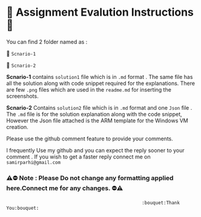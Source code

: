# :pushpin:  Assignment Evalution Instructions :pushpin:


You can find 2 folder named as :

 :file_folder: `Scnario-1` 
 
 :file_folder: `Scnario-2`

**Scnario-1** contains `solution1` file which is in `.md` format . The same file has all the solution along with code snippet required for the explanations. There are few `.png` files which are used in the `readme.md` for inserting the screenshots.

 **Scnario-2** Contains  `solution2` file which is in  `.md` format  and one `Json` file . The `.md` file is for the solution explanation along with the code snippet, However the Json file attached is the ARM template for the Windows VM creation.

Please use the github comment feature to provide your comments.

I frequently Use my github and you can expect the reply sooner to your comment . If you wish to get a faster reply connect me on `samirparhi@gmail.com`

### :warning::no_entry: Note : Please Do not change any formatting applied here.Connect me for any changes. :no_entry::warning:


                                                      :bouquet:Thank You:bouquet:

